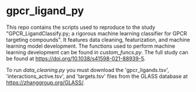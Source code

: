 # gpcr_ligand_py
This repo contains the scripts used to reproduce to the study "GPCR_LigandClassify.py; a rigorous machine learning classifier for GPCR targeting compounds". It features data cleaning, featurization, and machine learning model development. The functions used to perform machine learning development can be found in _custom_funcs.py_. The full study can be found at https://doi.org/10.1038/s41598-021-88939-5.



To run _data_cleaning.py_ you must download the 'gpcr_ligands.tsv', 'interactions_active.tsv', and 'targets.tsv' files from the GLASS database at https://zhanggroup.org/GLASS/.
